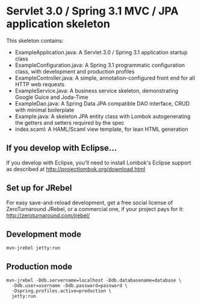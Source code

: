 # Servlet 3.0 / Spring 3.1 MVC / JPA application skeleton

This skeleton contains:

* ExampleApplication.java: A Servlet 3.0 / Spring 3.1 application startup class
* ExampleConfiguration.java: A Spring 3.1 programmatic configuration class, with development and production profiles
* ExampleController.java: A simple, annotation-configured front end for all HTTP web requests
* ExampleService.java: A business service skeleton, demonstrating Google Guice and Joda-Time
* ExampleDao.java: A Spring Data JPA compatible DAO interface, CRUD with minimal boilerplate
* Example.java: A skeleton JPA entity class with Lombok autogenerating the getters and setters required by the spec
* index.scaml: A HAML/Scaml view template, for lean HTML generation

## If you develop with Eclipse...

If you develop with Eclipse, you'll need to install Lombok's Eclipse support
as described at http://projectlombok.org/download.html

## Set up for JRebel

For easy save-and-reload development, get a free social license of ZeroTurnaround
JRebel, or a commercial one, if your project pays for it: http://zeroturnaround.com/jrebel/

## Development mode
    mvn-jrebel jetty:run

## Production mode
    mvn-jrebel -Ddb.servername=localhost -Ddb.databasename=database \
      -Ddb.user=username -Ddb.password=password \
      -Dspring.profiles.active=production \
      jetty:run
